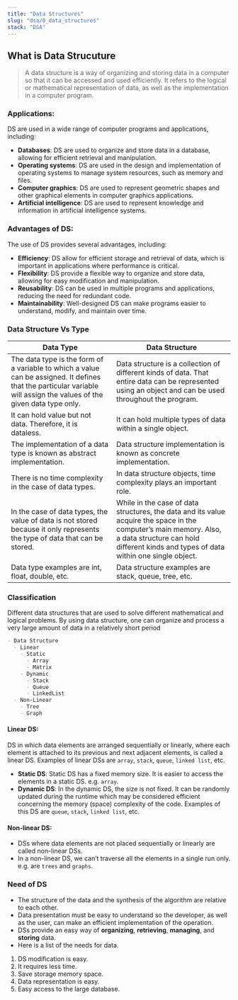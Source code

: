 ```yaml
---
title: "Data Structures"
slug: "dsa/0_data_structures"
stack: "DSA"
---
```


## What is Data Strucuture

> A data structure is a way of organizing and storing data in a computer so that it can be accessed and used efficiently. It refers to the logical or mathematical representation of data, as well as the implementation in a computer program.


### Applications:
DS are used in a wide range of computer programs and applications, including:

- **Databases**: DS are used to organize and store data in a database, allowing for efficient retrieval and manipulation.
- **Operating systems**: DS are used in the design and implementation of operating systems to manage system resources, such as memory and files.
- **Computer graphics**: DS are used to represent geometric shapes and other graphical elements in computer graphics applications.
- **Artificial intelligence**: DS are used to represent knowledge and information in artificial intelligence systems.

### Advantages of DS:
The use of DS provides several advantages, including:

- **Efficiency**: DS allow for efficient storage and retrieval of data, which is important in applications where performance is critical.
- **Flexibility**: DS provide a flexible way to organize and store data, allowing for easy modification and manipulation.
- **Reusability**: DS can be used in multiple programs and applications, reducing the need for redundant code.
- **Maintainability**: Well-designed DS can make programs easier to understand, modify, and maintain over time.

### Data Structure Vs Type
|Data Type|Data Structure|
|-|-|
|The data type is the form of a variable to which a value can be assigned. It defines that the particular variable will assign the values of the given data type only.|Data structure is a collection of different kinds of data. That entire data can be represented using an object and can be used throughout the program.|
|It can hold value but not data. Therefore, it is dataless.|It can hold multiple types of data within a single object.|
|The implementation of a data type is known as abstract implementation.|Data structure implementation is known as concrete implementation.|
|There is no time complexity in the case of data types.|In data structure objects, time complexity plays an important role.|
|In the case of data types, the value of data is not stored because it only represents the type of data that can be stored.|While in the case of data structures, the data and its value acquire the space in the computer’s main memory. Also, a data structure can hold different kinds and types of data within one single object.|
|Data type examples are int, float, double, etc.|Data structure examples are stack, queue, tree, etc.|

### Classification

Different data structures that are used to solve different mathematical and logical problems. By using data structure, one can organize and process a very large amount of data in a relatively short period

```markdown markmap
- Data Structure
  - Linear
    - Static
      - Array
      - Matrix
    - Dynamic
      - Stack
      - Queue
      - LinkedList
  - Non-Linear 
    - Tree
    - Graph
```

#### Linear DS:
DS in which data elements are arranged sequentially or linearly, where each element is attached to its previous and next adjacent elements, is called a linear DS. 
Examples of linear DSs are `array`, `stack`, `queue`, `linked list`, etc.
- **Static DS**: Static DS has a fixed memory size. It is easier to access the elements in a static DS. e.g. `array`.
- **Dynamic DS**: In the dynamic DS, the size is not fixed. It can be randomly updated during the runtime which may be considered efficient concerning the memory (space) complexity of the code. 
Examples of this DS are `queue`, `stack`, `linked list`, etc.
#### Non-linear DS: 
- DSs where data elements are not placed sequentially or linearly are called non-linear DSs. 
- In a non-linear DS, we can’t traverse all the elements in a single run only. 
e.g. are `trees` and `graphs`.

### Need of DS
- The structure of the data and the synthesis of the algorithm are relative to each other. 
- Data presentation must be easy to understand so the developer, as well as the user, can make an efficient implementation of the operation.
- DSs provide an easy way of **organizing**, **retrieving**, **managing**, and **storing** data.
- Here is a list of the needs for data.

1. DS modification is easy. 
2. It requires less time. 
3. Save storage memory space. 
4. Data representation is easy. 
5. Easy access to the large database.